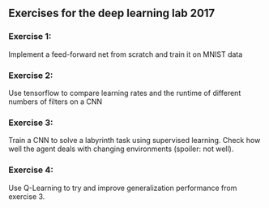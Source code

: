 ## Exercises for the deep learning lab 2017 ## 
### Exercise 1: ###
Implement a feed-forward net from scratch and train it on MNIST data
### Exercise 2: ###
Use tensorflow to compare learning rates and the runtime of different numbers of filters on a CNN
### Exercise 3: ###
Train a CNN to solve a labyrinth task using supervised learning. Check how well the agent deals with changing environments (spoiler: not well).
### Exercise 4: ###
Use Q-Learning to try and improve generalization performance from exercise 3.

